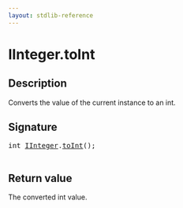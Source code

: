 ```yaml
---
layout: stdlib-reference
---
```


# IInteger\.toInt

## Description

Converts the value of the current instance to an <span class='code'><span class="code_keyword">int</span></span>.



## Signature 

<pre>
<span class="code_keyword">int</span> <a href="../index.md" class="code_type">IInteger</a>.<a href=".">toInt</a>();

</pre>

## Return value
The converted <span class='code'><span class="code_keyword">int</span></span> value.


